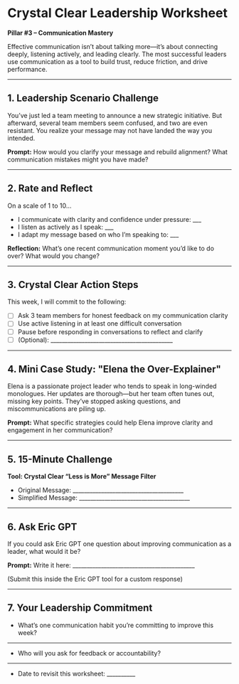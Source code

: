 # Crystal Clear Leadership Worksheet

**Pillar #3 – Communication Mastery**

Effective communication isn’t about talking more—it’s about connecting deeply, listening actively, and leading clearly. The most successful leaders use communication as a tool to build trust, reduce friction, and drive performance.

---

## 1. Leadership Scenario Challenge

You’ve just led a team meeting to announce a new strategic initiative. But afterward, several team members seem confused, and two are even resistant. You realize your message may not have landed the way you intended.

**Prompt:**
How would you clarify your message and rebuild alignment? What communication mistakes might you have made?

---

## 2. Rate and Reflect

On a scale of 1 to 10…

* I communicate with clarity and confidence under pressure: \_\_\_
* I listen as actively as I speak: \_\_\_
* I adapt my message based on who I’m speaking to: \_\_\_

**Reflection:**
What’s one recent communication moment you’d like to do over? What would you change?

---

## 3. Crystal Clear Action Steps

This week, I will commit to the following:

* [ ] Ask 3 team members for honest feedback on my communication clarity
* [ ] Use active listening in at least one difficult conversation
* [ ] Pause before responding in conversations to reflect and clarify
* [ ] (Optional): \_\_\_\_\_\_\_\_\_\_\_\_\_\_\_\_\_\_\_\_\_\_\_\_\_\_\_\_\_\_\_\_\_\_\_\_\_\_\_\_\_\_\_

---

## 4. Mini Case Study: "Elena the Over-Explainer"

Elena is a passionate project leader who tends to speak in long-winded monologues. Her updates are thorough—but her team often tunes out, missing key points. They’ve stopped asking questions, and miscommunications are piling up.

**Prompt:**
What specific strategies could help Elena improve clarity and engagement in her communication?

---

## 5. 15-Minute Challenge

**Tool: Crystal Clear “Less is More” Message Filter**

* Original Message: \_\_\_\_\_\_\_\_\_\_\_\_\_\_\_\_\_\_\_\_\_\_\_\_\_\_\_\_\_\_\_\_\_\_\_\_\_\_\_
* Simplified Message: \_\_\_\_\_\_\_\_\_\_\_\_\_\_\_\_\_\_\_\_\_\_\_\_\_\_\_\_\_\_\_\_\_\_\_\_\_\_\_

---

## 6. Ask Eric GPT

If you could ask Eric GPT one question about improving communication as a leader, what would it be?

**Prompt:**
Write it here: \_\_\_\_\_\_\_\_\_\_\_\_\_\_\_\_\_\_\_\_\_\_\_\_\_\_\_\_\_\_\_\_\_\_\_\_\_\_\_\_\_\_\_

(Submit this inside the Eric GPT tool for a custom response)

---

## 7. Your Leadership Commitment

* What’s one communication habit you’re committing to improve this week?

---

* Who will you ask for feedback or accountability?

---

* Date to revisit this worksheet: \_\_\_\_\_\_\_\_\_\_
